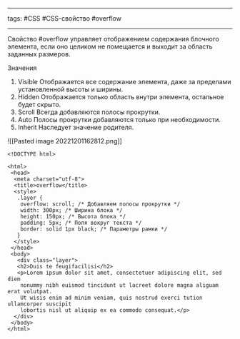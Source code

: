 ____

tags: #CSS #CSS-свойство  #overflow 

_____
Свойство #overflow управляет отображением содержания блочного элемента, если оно целиком не помещается и выходит за область заданных размеров.

Значения

1. Visible Отображается все содержание элемента, даже за пределами установленной высоты и ширины.
2. Hidden Отображается только область внутри элемента, остальное будет скрыто.
3. Scroll Всегда добавляются полосы прокрутки.
4. Auto Полосы прокрутки добавляются только при необходимости.
5. Inherit Наследует значение родителя.

![[Pasted image 20221201162812.png]]
~~~
<!DOCTYPE html>

<html>
 <head>
  <meta charset="utf-8">
  <title>overflow</title>
  <style>
   .layer {
    overflow: scroll; /* Добавляем полосы прокрутки */
    width: 300px; /* Ширина блока */
    height: 150px; /* Высота блока */
    padding: 5px; /* Поля вокруг текста */
    border: solid 1px black; /* Параметры рамки */
   }
  </style>
 </head>
 <body>
   <div class="layer">
   <h2>Duis te feugifacilisi</h2>
   <p>Lorem ipsum dolor sit amet, consectetuer adipiscing elit, sed diem
    nonummy nibh euismod tincidunt ut lacreet dolore magna aliguam erat volutpat.
    Ut wisis enim ad minim veniam, quis nostrud exerci tution ullamcorper suscipit
    lobortis nisl ut aliquip ex ea commodo consequat.</p>
  </div>
 </body>
</html>
~~~